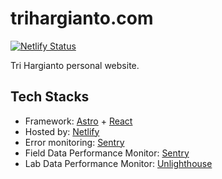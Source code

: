 # trihargianto.com

[![Netlify Status](https://api.netlify.com/api/v1/badges/6a432faa-99a0-46f8-b8bd-f0159900ba0c/deploy-status)](https://app.netlify.com/sites/trihargianto/deploys)

Tri Hargianto personal website.

## Tech Stacks

- Framework: [Astro](https://astro.build/) + [React](https://react.dev/)
- Hosted by: [Netlify](https://www.netlify.com/)
- Error monitoring: [Sentry](https://sentry.io/)
- Field Data Performance Monitor: [Sentry](https://sentry.io/)
- Lab Data Performance Monitor: [Unlighthouse](https://inspect.trihargianto.com)
